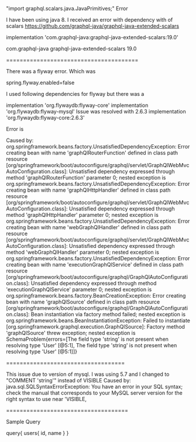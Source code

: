 
"import graphql.scalars.java.JavaPrimitives;" Error

I have been using java 8. I received an error with dependency with of scalars
https://github.com/graphql-java/graphql-java-extended-scalars

implementation 'com.graphql-java:graphql-java-extended-scalars:19.0'

<dependency>
  <groupId>com.graphql-java</groupId>
  <artifactId>graphql-java-extended-scalars</artifactId>
  <version>19.0</version>
</dependency>


=======================================

There was a flyway error. Which was 

spring.flyway.enabled=false

I used following dependencies for flyway but there was a 

implementation 'org.flywaydb:flyway-core'
implementation 'org.flywaydb:flyway-mysql'
Issue was resolved with 2.6.3
implementation 'org.flywaydb:flyway-core:2.6.3'

Error is 

Caused by: org.springframework.beans.factory.UnsatisfiedDependencyException: Error creating bean with name 'graphQlRouterFunction' defined in class path resource [org/springframework/boot/autoconfigure/graphql/servlet/GraphQlWebMvcAutoConfiguration.class]: Unsatisfied dependency expressed through method 'graphQlRouterFunction' parameter 0; nested exception is org.springframework.beans.factory.UnsatisfiedDependencyException: Error creating bean with name 'graphQlHttpHandler' defined in class path resource [org/springframework/boot/autoconfigure/graphql/servlet/GraphQlWebMvcAutoConfiguration.class]: Unsatisfied dependency expressed through method 'graphQlHttpHandler' parameter 0; nested exception is org.springframework.beans.factory.UnsatisfiedDependencyException: Error creating bean with name 'webGraphQlHandler' defined in class path resource [org/springframework/boot/autoconfigure/graphql/servlet/GraphQlWebMvcAutoConfiguration.class]: Unsatisfied dependency expressed through method 'webGraphQlHandler' parameter 0; nested exception is org.springframework.beans.factory.UnsatisfiedDependencyException: Error creating bean with name 'executionGraphQlService' defined in class path resource [org/springframework/boot/autoconfigure/graphql/GraphQlAutoConfiguration.class]: Unsatisfied dependency expressed through method 'executionGraphQlService' parameter 0; nested exception is org.springframework.beans.factory.BeanCreationException: Error creating bean with name 'graphQlSource' defined in class path resource [org/springframework/boot/autoconfigure/graphql/GraphQlAutoConfiguration.class]: Bean instantiation via factory method failed; nested exception is org.springframework.beans.BeanInstantiationException: Failed to instantiate [org.springframework.graphql.execution.GraphQlSource]: Factory method 'graphQlSource' threw exception; nested exception is SchemaProblem{errors=[The field type 'string' is not present when resolving type 'User' [@5:1], The field type 'string' is not present when resolving type 'User' [@5:1]]}


===================================




This issue due to version of mysql. I was using 5.7 and I changed to "COMMENT 'string'" instead of VISIBLE
Caused by: java.sql.SQLSyntaxErrorException: You have an error in your SQL syntax; check the manual that corresponds to your MySQL server version for the right syntax to use near 'VISIBLE,



====================================

Sample Query

query{
    users{
        id, name
    }
}